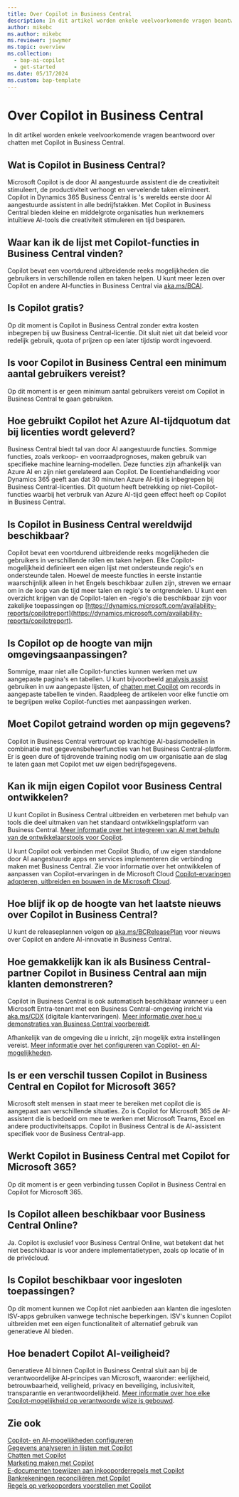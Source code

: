 ```yaml
---
title: Over Copilot in Business Central
description: In dit artikel worden enkele veelvoorkomende vragen beantwoord over chatten met Copilot in Business Central.
author: mikebc
ms.author: mikebc
ms.reviewer: jswymer
ms.topic: overview
ms.collection:
  - bap-ai-copilot
  - get-started
ms.date: 05/17/2024
ms.custom: bap-template
---
```


# Over Copilot in Business Central

In dit artikel worden enkele veelvoorkomende vragen beantwoord over chatten met Copilot in Business Central.

## Wat is Copilot in Business Central?

Microsoft Copilot is de door AI aangestuurde assistent die de creativiteit stimuleert, de productiviteit verhoogt en vervelende taken elimineert. Copilot in Dynamics 365 Business Central is 's werelds eerste door AI aangestuurde assistent in alle bedrijfstakken. Met Copilot in Business Central bieden kleine en middelgrote organisaties hun werknemers intuïtieve AI-tools die creativiteit stimuleren en tijd besparen.

## Waar kan ik de lijst met Copilot-functies in Business Central vinden?

Copilot bevat een voortdurend uitbreidende reeks mogelijkheden die gebruikers in verschillende rollen en taken helpen. U kunt meer lezen over Copilot en andere AI-functies in Business Central via [aka.ms/BCAI](https://aka.ms/BCAI). 

## Is Copilot gratis?

Op dit moment is Copilot in Business Central zonder extra kosten inbegrepen bij uw Business Central-licentie. Dit sluit niet uit dat beleid voor redelijk gebruik, quota of prijzen op een later tijdstip wordt ingevoerd.

## Is voor Copilot in Business Central een minimum aantal gebruikers vereist?

Op dit moment is er geen minimum aantal gebruikers vereist om Copilot in Business Central te gaan gebruiken.

## Hoe gebruikt Copilot het Azure AI-tijdquotum dat bij licenties wordt geleverd?

Business Central biedt tal van door AI aangestuurde functies. Sommige functies, zoals verkoop- en voorraadprognoses, maken gebruik van specifieke machine learning-modellen. Deze functies zijn afhankelijk van Azure AI en zijn niet gerelateerd aan Copilot. De licentiehandleiding voor Dynamics 365 geeft aan dat 30 minuten Azure AI-tijd is inbegrepen bij Business Central-licenties. Dit quotum heeft betrekking op niet-Copilot-functies waarbij het verbruik van Azure AI-tijd geen effect heeft op Copilot in Business Central.

## Is Copilot in Business Central wereldwijd beschikbaar? 

Copilot bevat een voortdurend uitbreidende reeks mogelijkheden die gebruikers in verschillende rollen en taken helpen. Elke Copilot-mogelijkheid definieert een eigen lijst met ondersteunde regio's en ondersteunde talen. Hoewel de meeste functies in eerste instantie waarschijnlijk alleen in het Engels beschikbaar zullen zijn, streven we ernaar om in de loop van de tijd meer talen en regio's te ontgrendelen. U kunt een overzicht krijgen van de Copilot-talen en -regio's die beschikbaar zijn voor zakelijke toepassingen op [https://dynamics.microsoft.com/availability-reports/copilotreport](https://dynamics.microsoft.com/availability-reports/copilotreport).

## Is Copilot op de hoogte van mijn omgevingsaanpassingen?

Sommige, maar niet alle Copilot-functies kunnen werken met uw aangepaste pagina's en tabellen. U kunt bijvoorbeeld [analysis assist](analysis-assist.md) gebruiken in uw aangepaste lijsten, of [chatten met Copilot](chat-with-copilot.md) om records in aangepaste tabellen te vinden. Raadpleeg de artikelen voor elke functie om te begrijpen welke Copilot-functies met aanpassingen werken.

## Moet Copilot getraind worden op mijn gegevens?

Copilot in Business Central vertrouwt op krachtige AI-basismodellen in combinatie met gegevensbeheerfuncties van het Business Central-platform. Er is geen dure of tijdrovende training nodig om uw organisatie aan de slag te laten gaan met Copilot met uw eigen bedrijfsgegevens.

## Kan ik mijn eigen Copilot voor Business Central ontwikkelen?

U kunt Copilot in Business Central uitbreiden en verbeteren met behulp van tools die deel uitmaken van het standaard ontwikkelingsplatform van Business Central. [Meer informatie over het integreren van AI met behulp van de ontwikkelaarstools voor Copilot](/dynamics365/business-central/dev-itpro/developer/ai-integration-landing-page).

U kunt Copilot ook verbinden met Copilot Studio, of uw eigen standalone door AI aangestuurde apps en services implementeren die verbinding maken met Business Central. Zie voor informatie over het ontwikkelen of aanpassen van Copilot-ervaringen in de Microsoft Cloud [Copilot-ervaringen adopteren, uitbreiden en bouwen in de Microsoft Cloud](/microsoft-cloud/dev/copilot/overview).

## Hoe blijf ik op de hoogte van het laatste nieuws over Copilot in Business Central? 

U kunt de releaseplannen volgen op [aka.ms/BCReleasePlan](https://aka.ms/BCReleasePlan) voor nieuws over Copilot en andere AI-innovatie in Business Central.

## Hoe gemakkelijk kan ik als Business Central-partner Copilot in Business Central aan mijn klanten demonstreren?

Copilot in Business Central is ook automatisch beschikbaar wanneer u een Microsoft Entra-tenant met een Business Central-omgeving inricht via [aka.ms/CDX](https://aka.ms/CDX) (digitale klantervaringen). [Meer informatie over hoe u demonstraties van Business Central voorbereidt](/dynamics365/business-central/dev-itpro/administration/demo-environment).  

Afhankelijk van de omgeving die u inricht, zijn mogelijk extra instellingen vereist. [Meer informatie over het configureren van Copilot- en AI-mogelijkheden](/dynamics365/business-central/enable-ai).

## Is er een verschil tussen Copilot in Business Central en Copilot for Microsoft 365?

Microsoft stelt mensen in staat meer te bereiken met copilot die is aangepast aan verschillende situaties. Zo is Copilot for Microsoft 365 de AI-assistent die is bedoeld om mee te werken met Microsoft Teams, Excel en andere productiviteitsapps. Copilot in Business Central is de AI-assistent specifiek voor de Business Central-app.

## Werkt Copilot in Business Central met Copilot for Microsoft 365?

Op dit moment is er geen verbinding tussen Copilot in Business Central en Copilot for Microsoft 365.

## Is Copilot alleen beschikbaar voor Business Central Online? 

Ja. Copilot is exclusief voor Business Central Online, wat betekent dat het niet beschikbaar is voor andere implementatietypen, zoals op locatie of in de privécloud.

## Is Copilot beschikbaar voor ingesloten toepassingen? 

Op dit moment kunnen we Copilot niet aanbieden aan klanten die ingesloten ISV-apps gebruiken vanwege technische beperkingen. ISV's kunnen Copilot uitbreiden met een eigen functionaliteit of alternatief gebruik van generatieve AI bieden.

## Hoe benadert Copilot AI-veiligheid? 

Generatieve AI binnen Copilot in Business Central sluit aan bij de verantwoordelijke AI-principes van Microsoft, waaronder: eerlijkheid, betrouwbaarheid, veiligheid, privacy en beveiliging, inclusiviteit, transparantie en verantwoordelijkheid. [Meer informatie over hoe elke Copilot-mogelijkheid op verantwoorde wijze is gebouwd](responsible-ai-overview.md).

## Zie ook

[Copilot- en AI-mogelijkheden configureren](enable-ai.md)  
[Gegevens analyseren in lijsten met Copilot](analysis-assist.md)  
[Chatten met Copilot](chat-with-copilot.md)  
[Marketing maken met Copilot](item-marketing-text.md)  
[E-documenten toewijzen aan inkooporderregels met Copilot](map-edocuments-with-copilot.md)  
[Bankrekeningen reconciliëren met Copilot](bank-reconciliation-with-copilot.md)  
[Regels op verkooporders voorstellen met Copilot](sales-suggest-sales-lines-with-copilot.md)  